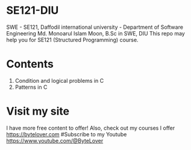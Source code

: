# SE121-DIU
SWE - SE121, Daffodil international university - Department of Software Engineering
Md. Monoarul Islam Moon, B.Sc in SWE, DIU
This repo may help you for SE121 (Structured Programming) course.

# Contents
1. Condition and logical problems in C
2. Patterns in C

# Visit my site
I have more free content to offer! Also, check out my courses I offer
https://bytelover.com
#Subscribe to my Youtube
https://www.youtube.com/@ByteLover
